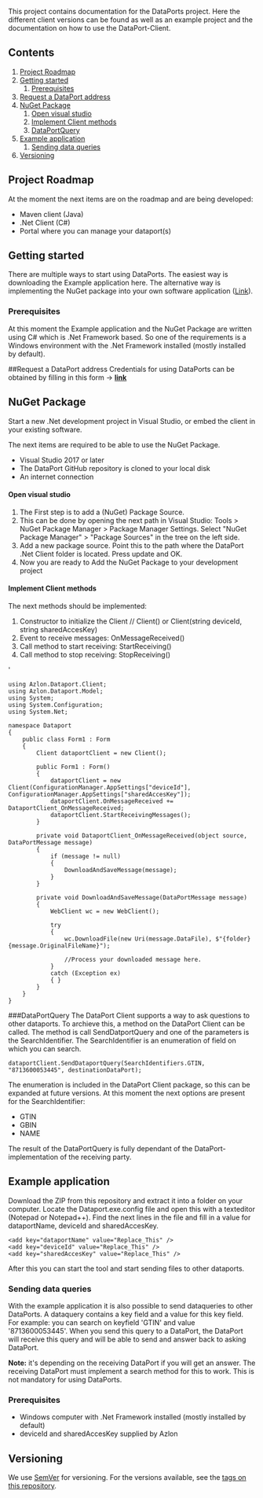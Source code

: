 
This project contains documentation for the DataPorts project. 
Here the different client versions can be found as well as an example project and the documentation on how to use the DataPort-Client.


## Contents
1. [Project Roadmap](#project-roadmap)
1. [Getting started](#getting-started)
	1. [Prerequisites](#prerequisites)
2. [Request a DataPort address](#request-a-dataport-address)
1. [NuGet Package](#nuget-package)
	1. [Open visual studio](#open-visual-studio)
	1. [Implement Client methods](#implement-client-methods)
	1. [DataPortQuery](#dataportquery)
1. [Example application](#example-application)
	1. [Sending data queries](#sending-data-queries)
1. [Versioning](#versioning)


## Project Roadmap
At the moment the next items are on the roadmap and are being developed:

-	Maven client (Java)
-	.Net Client (C#) 
-	Portal where you can manage your dataport(s)


## Getting started
There are multiple ways to start using DataPorts.
The easiest way is downloading the Example application here.
The alternative way is implementing the NuGet package into your own software application ([Link](#nuget-package)).

### Prerequisites
At this moment the Example application and the NuGet Package are written using C# which is .Net Framework based.
So one of the requirements is a Windows environment with the .Net Framework installed (mostly installed by default).


##Request a DataPort address
Credentials for using DataPorts can be obtained by filling in this form -> [**link**](https://forms.gle/gCzUSkhMFaisPvkBA )


## NuGet Package
Start a new .Net development project in Visual Studio, or embed the client in your existing software.



The next items are required to be able to use the NuGet Package.

- Visual Studio 2017 or later
- The DataPort GitHub repository is cloned to your local disk
- An internet connection

#### Open visual studio ####

1. The First step is to add a (NuGet) Package Source.
1. This can be done by opening the next path in Visual Studio: Tools > NuGet Package Manager > Package Manager Settings. Select "NuGet Package Manager" > "Package Sources" in the tree on the left side.
1. Add a new package source. Point this to the path where the DataPort .Net Client folder is located. Press update and OK.
1. Now you are ready to Add the NuGet Package to your development project


#### Implement Client methods ####

The next methods should be implemented:

1.	Constructor to initialize the Client // Client() or Client(string deviceId, string sharedAccesKey)
1.	Event to receive messages: OnMessageReceived()
1.	Call method to start receiving: StartReceiving()
1.	Call method to stop receiving: StopReceiving()




'

	using Azlon.Dataport.Client;
	using Azlon.Dataport.Model;
	using System;
	using System.Configuration;
	using System.Net;
	
	namespace Dataport
	{
	    public class Form1 : Form
	    {
	        Client dataportClient = new Client();
	
	        public Form1 : Form()
	        {
	            dataportClient = new Client(ConfigurationManager.AppSettings["deviceId"], ConfigurationManager.AppSettings["sharedAccesKey"]);
	            dataportClient.OnMessageReceived += DataportClient_OnMessageReceived;
	            dataportClient.StartReceivingMessages();
	        }
	
	        private void DataportClient_OnMessageReceived(object source, DataPortMessage message)
	        {
	            if (message != null)
	            {
	                DownloadAndSaveMessage(message);
	            }
	        }
	
	        private void DownloadAndSaveMessage(DataPortMessage message)
	        {
	            WebClient wc = new WebClient();
	
	            try
	            {
	                wc.DownloadFile(new Uri(message.DataFile), $"{folder}{message.OriginalFileName}");

					//Process your downloaded message here.
	            }
	            catch (Exception ex)
	            { }
	        }
	    }
	} 
	
###DataPortQuery
The DataPort Client supports a way to ask questions to other dataports.
To archieve this, a method on the DataPort Client can be called.
The method is call SendDatportQuery and one of the parameters is the SearchIdentifier. The SearchIdentifier is an enumeration of field on which you can search.

	dataportClient.SendDataportQuery(SearchIdentifiers.GTIN, "8713600053445", destinationDataPort);

The enumeration is included in the DataPort Client package, so this can be expanded at future versions.
At this moment the next options are present for the SearchIdentifier:

- GTIN
- GBIN
- NAME

The result of the DataPortQuery is fully dependant of the DataPort-implementation of the receiving party. 



## Example application
Download the ZIP from this repository and extract it into a folder on your computer.
Locate the Dataport.exe.config file and open this with a texteditor (Notepad or Notepad++).
Find the next lines in the file and fill in a value for dataportName, deviceId and sharedAccesKey.

	<add key="dataportName" value="Replace_This" />
    <add key="deviceId" value="Replace_This" /> 
    <add key="sharedAccesKey" value="Replace_This" />

After this you can start the tool and start sending files to other dataports.

### Sending data queries
With the example application it is also possible to send dataqueries to other DataPorts.
A dataquery contains a key field and a value for this key field. For example: you can search on keyfield 'GTIN' and value '8713600053445'. When you send this query to a DataPort, the DataPort will receive this query and will be able to send and answer back to asking DataPort.

**Note:** it's depending on the receiving DataPort if you will get an answer. The receiving DataPort must implement a search method for this to work. This is not mandatory for using DataPorts.

### Prerequisites
- Windows computer with .Net Framework installed (mostly installed by default)
- deviceId and sharedAccesKey supplied by Azlon



## Versioning

We use [SemVer](http://semver.org/) for versioning. For the versions available, see the [tags on this repository](https://github.com/FcAalst/DataPorts/tags).
